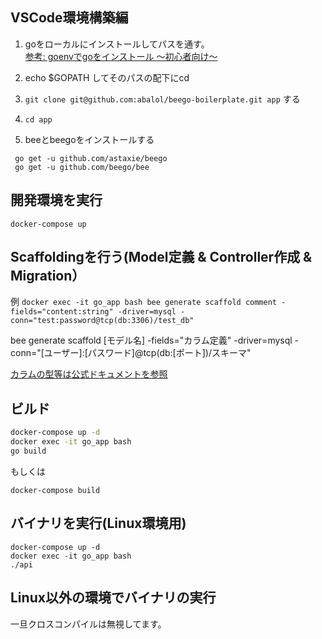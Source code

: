 ## VSCode環境構築編
1. goをローカルにインストールしてパスを通す。  
[参考: goenvでgoをインストール 〜初心者向け〜](https://qiita.com/yut-kt/items/9f5ac1e788df61f64290)

1. echo $GOPATH してそのパスの配下にcd
1. `git clone git@github.com:abalol/beego-boilerplate.git app` する
1. `cd app`
1. beeとbeegoをインストールする
```
 go get -u github.com/astaxie/beego
 go get -u github.com/beego/bee
```
## 開発環境を実行

`docker-compose up`

## Scaffoldingを行う(Model定義 & Controller作成 & Migration）
例
`
docker exec -it go_app bash
bee generate scaffold comment -fields="content:string" -driver=mysql -conn="test:password@tcp(db:3306)/test_db"
`

bee generate scaffold [モデル名] -fields="カラム定義"  -driver=mysql -conn="[ユーザー]:[パスワード]@tcp(db:[ポート])/スキーマ"

[カラムの型等は公式ドキュメントを参照](https://beego.me/docs/mvc/model/models.md#mysql)

## ビルド

``` bash
docker-compose up -d
docker exec -it go_app bash
go build
```

もしくは

```
docker-compose build
```

## バイナリを実行(Linux環境用)

```
docker-compose up -d
docker exec -it go_app bash
./api
```

## Linux以外の環境でバイナリの実行
一旦クロスコンパイルは無視してます。
